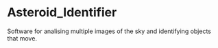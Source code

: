 # Asteroid_Identifier
Software for analising multiple images of the sky and identifying objects that move.
